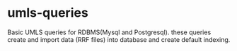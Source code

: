 # umls-queries

Basic UMLS queries for RDBMS(Mysql and Postgresql). these queries create and import data (RRF files) into database and create default indexing.
